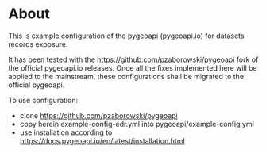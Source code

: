 # About

This is example configuration of the pygeoapi (pygeoapi.io) for datasets records exposure.

It has been tested with the https://github.com/pzaborowski/pygeoapi fork of the official pygeoapi.io releases.
Once all the fixes implemented here will be applied to the mainstream, these configurations shall be migrated to the official pygeoapi.

To use configuration:
* clone https://github.com/pzaborowski/pygeoapi
* copy herein example-config-edr.yml into pygeoapi/example-config.yml
* use installation according to https://docs.pygeoapi.io/en/latest/installation.html
